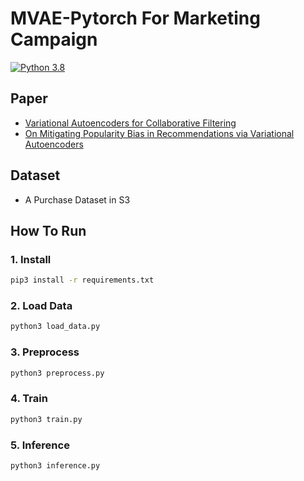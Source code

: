 # MVAE-Pytorch For Marketing Campaign
[![Python 3.8](https://img.shields.io/badge/python-3.8-blue.svg)](https://www.python.org/downloads/release/python-360/)

## Paper
- [Variational Autoencoders for Collaborative Filtering](https://arxiv.org/pdf/1802.05814.pdf)
- [On Mitigating Popularity Bias in Recommendations via
Variational Autoencoders](https://homepages.tuni.fi/konstantinos.stefanidis/docs/sac2021.pdf)

## Dataset
- A Purchase Dataset in S3

## How To Run
### 1. Install
```bash
pip3 install -r requirements.txt
```

### 2. Load Data
```bash
python3 load_data.py
```

### 3. Preprocess
```bash
python3 preprocess.py
```

### 4. Train
```bash
python3 train.py
```

### 5. Inference
```bash
python3 inference.py
```

